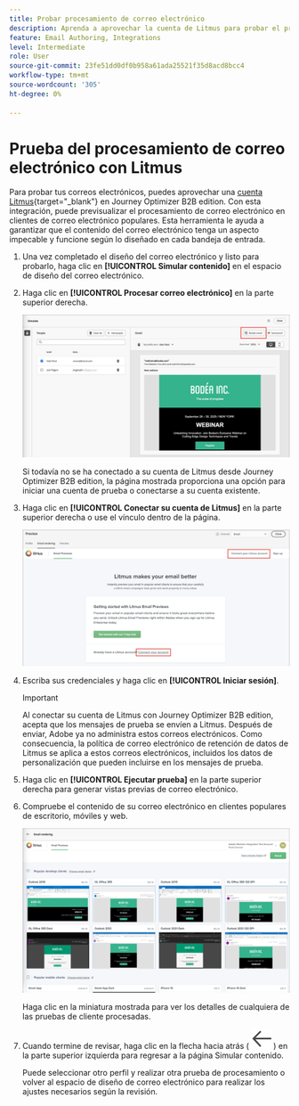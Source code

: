 ```yaml
---
title: Probar procesamiento de correo electrónico
description: Aprenda a aprovechar la cuenta de Litmus para probar el procesamiento de los correos electrónicos en Journey Optimizer B2B edition.
feature: Email Authoring, Integrations
level: Intermediate
role: User
source-git-commit: 23fe51dd0df0b958a61ada25521f35d8acd8bcc4
workflow-type: tm+mt
source-wordcount: '305'
ht-degree: 0%

---
```


# Prueba del procesamiento de correo electrónico con Litmus

Para probar tus correos electrónicos, puedes aprovechar una [cuenta Litmus](https://www.litmus.com/email-testing){target="_blank"} en Journey Optimizer B2B edition. Con esta integración, puede previsualizar el procesamiento de correo electrónico en clientes de correo electrónico populares. Esta herramienta le ayuda a garantizar que el contenido del correo electrónico tenga un aspecto impecable y funcione según lo diseñado en cada bandeja de entrada.

1. Una vez completado el diseño del correo electrónico y listo para probarlo, haga clic en **[!UICONTROL Simular contenido]** en el espacio de diseño del correo electrónico.

1. Haga clic en **[!UICONTROL Procesar correo electrónico]** en la parte superior derecha.

   ![Botón Procesar correo electrónico](./assets/email-simulate-render-button.png)

   Si todavía no se ha conectado a su cuenta de Litmus desde Journey Optimizer B2B edition, la página mostrada proporciona una opción para iniciar una cuenta de prueba o conectarse a su cuenta existente.

1. Haga clic en **[!UICONTROL Conectar su cuenta de Litmus]** en la parte superior derecha o use el vínculo dentro de la página.

   ![Conecte su cuenta de Litmus](./assets/email-simulate-render-litmus-connect.png)

1. Escriba sus credenciales y haga clic en **[!UICONTROL Iniciar sesión]**.

   >[!IMPORTANT]
   >
   >Al conectar su cuenta de Litmus con Journey Optimizer B2B edition, acepta que los mensajes de prueba se envíen a Litmus. Después de enviar, Adobe ya no administra estos correos electrónicos. Como consecuencia, la política de correo electrónico de retención de datos de Litmus se aplica a estos correos electrónicos, incluidos los datos de personalización que pueden incluirse en los mensajes de prueba.

1. Haga clic en **[!UICONTROL Ejecutar prueba]** en la parte superior derecha para generar vistas previas de correo electrónico.

1. Compruebe el contenido de su correo electrónico en clientes populares de escritorio, móviles y web.

   ![Vistas previas de correo electrónico Litmus](./assets/email-simulate-render-litmus-previews.png)

   Haga clic en la miniatura mostrada para ver los detalles de cualquiera de las pruebas de cliente procesadas.

1. Cuando termine de revisar, haga clic en la flecha hacia atrás ( ![Icono de mostrar u ocultar filtros](../../assets/do-not-localize/icon_back-arrow.svg) ) en la parte superior izquierda para regresar a la página Simular contenido.

   Puede seleccionar otro perfil y realizar otra prueba de procesamiento o volver al espacio de diseño de correo electrónico para realizar los ajustes necesarios según la revisión.

